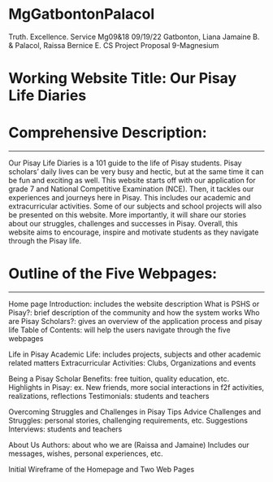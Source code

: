 # MgGatbontonPalacol
Truth. Excellence. Service
Mg09&18										09/19/22
Gatbonton, Liana Jamaine B. & Palacol, Raissa Bernice E.			CS Project Proposal
9-Magnesium


# Working Website Title: Our Pisay Life Diaries

# Comprehensive Description:
---
Our Pisay Life Diaries is a 101 guide to the life of Pisay students. Pisay scholars’ daily lives can be very busy and hectic, but at the same time it can be fun and exciting as well. This website starts off with our application for grade 7 and National Competitive Examination (NCE). Then, it tackles our experiences and journeys here in Pisay. This includes our academic and extracurricular activities. Some of our subjects and school projects will also be presented on this website. More importantly, it will share our stories about our struggles, challenges and successes in Pisay. Overall, this website aims to encourage, inspire and motivate students as they navigate through the Pisay life. 

# Outline of the Five Webpages:
---
Home page
Introduction: includes the website description
What is PSHS or Pisay?: brief description of the community and how the system works
Who are Pisay Scholars?: gives an overview of the application process and pisay life
Table of Contents: will help the users navigate through the five webpages

Life in Pisay
Academic Life: includes projects, subjects and other academic related matters
Extracurricular Activities: Clubs, Organizations and events

Being a Pisay Scholar
Benefits: free tuition, quality education, etc.
Highlights in Pisay: ex. New friends, more social interactions in f2f activities, realizations, reflections
Testimonials: students and teachers

Overcoming Struggles and Challenges in Pisay
Tips
Advice
Challenges and Struggles: personal stories, challenging requirements, etc.
Suggestions
Interviews: students and teachers

About Us
Authors: about who we are (Raissa and Jamaine)
Includes our messages, wishes, personal experiences, etc.


Initial Wireframe of the Homepage and Two Web Pages
